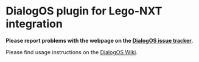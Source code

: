 # DialogOS plugin for Lego-NXT integration

**Please report problems with the webpage on the [DialogOS issue tracker](https://github.com/dialogos-project/dialogos/issues)**.

Please find usage instructions on the [DialogOS Wiki](https://github.com/dialogos-project/dialogos/wiki).
